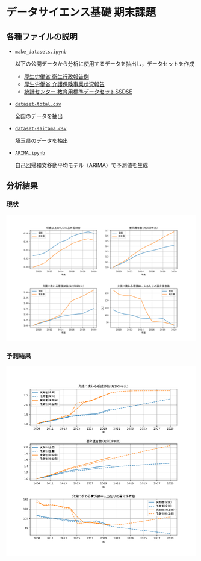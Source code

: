# データサイエンス基礎 期末課題
## 各種ファイルの説明
- [`make_datasets.ipynb`](https://github.com/naokey-on-saitama/basic_data_science/blob/main/make_datasets.ipynb)

  以下の公開データから分析に使用するデータを抽出し，データセットを作成
  - [厚生労働省 衛生行政報告例](https://www.e-stat.go.jp/stat-search/files?page=1&toukei=00450027&tstat=000001031469)
  - [厚生労働省 介護保険事業状況報告](https://www.mhlw.go.jp/topics/kaigo/osirase/jigyo/m23/2301.html)
  - [統計センター 教育用標準データセットSSDSE](https://www.nstac.go.jp/use/literacy/ssdse/)

- [`dataset-total.csv`](https://github.com/naokey-on-saitama/basic_data_science/blob/main/dataset-total.csv)
  
  全国のデータを抽出

- [`dataset-saitama.csv`](https://github.com/naokey-on-saitama/basic_data_science/blob/main/dataset-saitama.csv)
  
  埼玉県のデータを抽出

- [`ARIMA.ipynb`](https://github.com/naokey-on-saitama/basic_data_science/blob/main/ARIMA.ipynb)
  
  自己回帰和文移動平均モデル（ARIMA）で予測値を生成

## 分析結果
### 現状
![Alt text](img/act.png)

### 予測結果
![Alt text](img/pred.png)